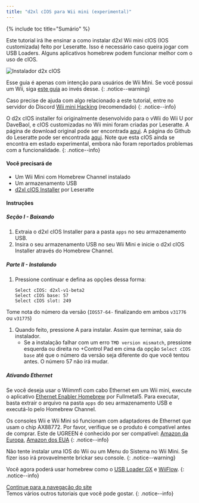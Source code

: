 ```yaml
---
title: "d2xl cIOS para Wii mini (experimental)"
---
```


{% include toc title="Sumário" %}

Este tutorial irá lhe ensinar a como instalar d2xl Wii mini cIOS (IOS customizada) feito por Leseratte. Isso é necessário caso queira jogar com USB Loaders. Alguns aplicativos homebrew podem funcionar melhor com o uso de cIOS.

![Instalador d2x cIOS](/images/cios/cIOS.png)

Esse guia é apenas com intenção para usuários de Wii Mini. Se você possui um Wii, siga [este guia](cios) ao invés desse.
{: .notice--warning}

Caso precise de ajuda com algo relacionado a este tutorial, entre no servidor do Discord [Wii mini Hacking](https://discord.gg/6ryxnkS) (recomendado)
{: .notice--info}

O d2x cIOS installer foi originalmente desenvolvido para o vWii do Wii U por DaveBaol, e cIOS customizadas no Wii mini foram criadas por Leseratte. A página de download original pode ser encontrada [aqui](https://wii.leseratte10.de/d2xl-cIOS/). A página do Github do Leseratte pode ser encontrada [aqui](https://github.com/Leseratte10/d2xl-cios). Note que esta cIOS ainda se encontra em estado experimental, embora não foram reportados problemas com a funcionalidade.
{: .notice--info}

#### Você precisará de

* Um Wii Mini com Homebrew Channel instalado
* Um armazenamento USB
* [d2xl cIOS Installer](/assets/files/d2xl_wii_mini_cIOS_installer_v1_beta2.zip) por Leseratte

#### Instruções

##### Seção I - Baixando

1. Extraia o d2xl cIOS Installer para a pasta `apps` no seu armazenamento USB.
1. Insira o seu armazenamento USB no seu Wii Mini e inicie o d2xl cIOS Installer através do Homebrew Channel.

##### Parte II - Instalando

1. Pressione continuar e defina as opções dessa forma:
    ```
    Select cIOS: d2xl-v1-beta2
    Select cIOS base: 57
    Select cIOS slot: 249
    ```
Tome nota do número da versão (`IOS57-64-` finalizando em ambos `v31776` ou `v31775`)
1. Quando feito, pressione A para instalar. Assim que terminar, saia do instalador.
   - Se a instalação falhar com um erro `TMD version mismatch`, pressione esquerda ou direita no +Control Pad em cima da opção `Select cIOS base` até que o número da versão seja diferente do que você tentou antes. O número 57 não irá mudar.


##### Ativando Ethernet
Se você deseja usar o Wiimmfi com cabo Ethernet em um Wii mini, execute o aplicativo [Ethernet Enabler Homebrew](/assets/files/Wii_Mini_Ethernet_Enable.zip) por Fullmetal5. Para executar, basta extrair o arquivo na pasta `apps` do seu armazenamento USB e executá-lo pelo Homebrew Channel.

Os consoles Wii e Wii Mini só funcionam com adaptadores de Ethernet que usam o chip AX88772. Por favor, verifique se o produto é compatível antes de comprar. Este de UGREEN é conhecido por ser compatível: [Amazon da Europa](https://www.amazon.de/dp/B00MYT481C), [Amazon dos EUA](https://www.amazon.com/dp/B08DRKYKMM/)
{: .notice--info}

Não tente instalar uma IOS do Wii ou um Menu do Sistema no Wii Mini. Se fizer isso irá provavelmente brickar seu console.
{: .notice--warning}

Você agora poderá usar homebrew como o [USB Loader GX](usbloadergx) e [WiiFlow](wiiflow).
{: .notice--info}

[Continue para a navegação do site](site-navigation)<br> Temos vários outros tutoriais que você pode gostar.
{: .notice--info}
